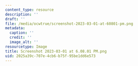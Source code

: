 ```yaml
---
content_type: resource
description: ''
draft: ''
file: /media/ocwtrue/screenshot-2023-03-01-at-60801-pm.png
metadata:
  caption: ''
  credit: ''
  image_alt: ''
resourcetype: Image
title: Screenshot 2023-03-01 at 6.08.01 PM.png
uid: 2025a39c-707e-4cb6-b75f-95be1dd6e573
---
```

